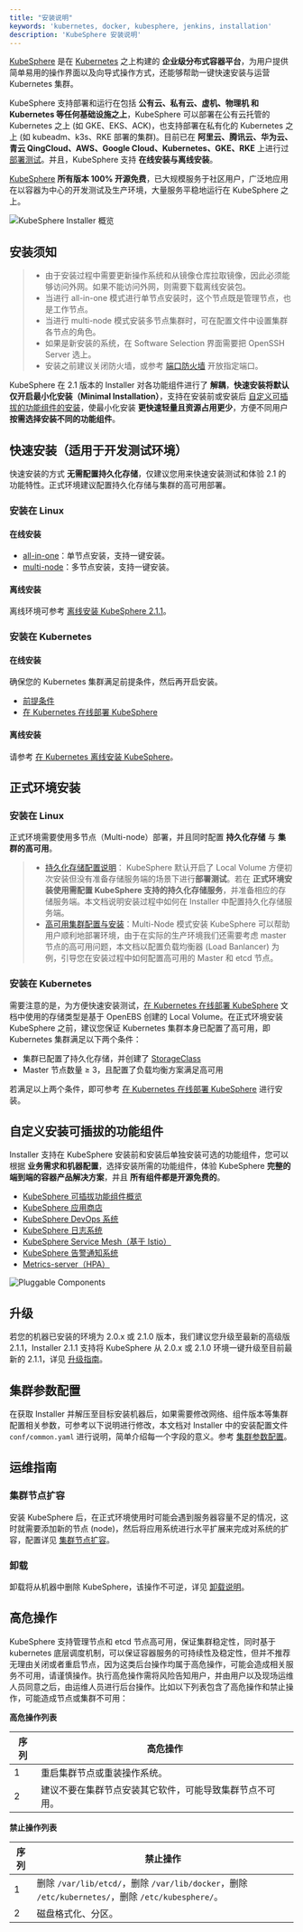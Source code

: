 ```yaml
---
title: "安装说明"
keywords: 'kubernetes, docker, kubesphere, jenkins, installation'
description: 'KubeSphere 安装说明'
---
```


[KubeSphere](https://kubesphere.com.cn) 是在 [Kubernetes](https://kubernetes.io) 之上构建的 **企业级分布式容器平台**，为用户提供简单易用的操作界面以及向导式操作方式，还能够帮助一键快速安装与运营 Kubernetes 集群。

KubeSphere 支持部署和运行在包括 **公有云、私有云、虚机、物理机 和 Kubernetes 等任何基础设施之上**，KubeSphere 可以部署在公有云托管的 Kubernetes 之上 (如 GKE、EKS、ACK)，也支持部署在私有化的 Kubernetes 之上 (如 kubeadm、k3s、RKE 部署的集群)。目前已在 **阿里云、腾讯云、华为云、青云 QingCloud、AWS、Google Cloud、Kubernetes、GKE、RKE** 上进行过[部署测试](https://github.com/kubesphere/ks-installer/issues/23)。并且，KubeSphere 支持 **在线安装与离线安装**。

[KubeSphere](https://github.com/kubesphere) **所有版本 100% 开源免费**，已大规模服务于社区用户，广泛地应用在以容器为中心的开发测试及生产环境，大量服务平稳地运行在 KubeSphere 之上。

![KubeSphere Installer 概览](https://pek3b.qingstor.com/kubesphere-docs/png/20200305093158.png)

## 安装须知

> - 由于安装过程中需要更新操作系统和从镜像仓库拉取镜像，因此必须能够访问外网。如果不能访问外网，则需要下载离线安装包。
> - 当进行 all-in-one 模式进行单节点安装时，这个节点既是管理节点，也是工作节点。
> - 当进行 multi-node 模式安装多节点集群时，可在配置文件中设置集群各节点的角色。
> - 如果是新安装的系统，在 Software Selection 界面需要把 OpenSSH Server 选上。
> - 安装之前建议关闭防火墙，或参考 [端口防火墙](../port-firewall) 开放指定端口。

KubeSphere 在 2.1 版本的 Installer 对各功能组件进行了 **解耦**，**快速安装将默认仅开启最小化安装（Minimal Installation）**，支持在安装前或安装后 [自定义可插拔的功能组件的安装](../intro#自定义安装可插拔的功能组件)，使最小化安装 **更快速轻量且资源占用更少**，方便不同用户 **按需选择安装不同的功能组件**。

## 快速安装（适用于开发测试环境）

快速安装的方式 **无需配置持久化存储**，仅建议您用来快速安装测试和体验 2.1 的功能特性。正式环境建议配置持久化存储与集群的高可用部署。

### 安装在 Linux

#### 在线安装

- [all-in-one](../all-in-one)：单节点安装，支持一键安装。
- [multi-node](../multi-node)：多节点安装，支持一键安装。

#### 离线安装

离线环境可参考 [离线安装 KubeSphere 2.1.1](https://kubesphere.com.cn/forum/d/852-kubesphere-2-1-1-kubernetes)。

### 安装在 Kubernetes

#### 在线安装

确保您的 Kubernetes 集群满足前提条件，然后再开启安装。

- [前提条件](../prerequisites)
- [在 Kubernetes 在线部署 KubeSphere](../install-on-k8s)

#### 离线安装

请参考 [在 Kubernetes 离线安装 KubeSphere](https://kubesphere.com.cn/docs/v2.1/en/installation/install-on-k8s-airgapped/)。

## 正式环境安装

### 安装在 Linux

正式环境需要使用多节点（Multi-node）部署，并且同时配置 **持久化存储** 与 **集群的高可用**。

> - [持久化存储配置说明](../storage-configuration)： KubeSphere 默认开启了 Local Volume 方便初次安装但没有准备存储服务端的场景下进行**部署测试**。若在 **正式环境安装使用需配置 KubeSphere 支持的持久化存储服务**，并准备相应的存储服务端。本文档说明安装过程中如何在 Installer 中配置持久化存储服务端。
> - [高可用集群配置与安装](../master-ha)：Multi-Node 模式安装 KubeSphere 可以帮助用户顺利地部署环境，由于在实际的生产环境我们还需要考虑 master 节点的高可用问题，本文档以配置负载均衡器 (Load Banlancer) 为例，引导您在安装过程中如何配置高可用的 Master 和 etcd 节点。

### 安装在 Kubernetes

需要注意的是，为方便快速安装测试，[在 Kubernetes 在线部署 KubeSphere](../install-on-k8s) 文档中使用的存储类型是基于 OpenEBS 创建的 Local Volume。在正式环境安装 KubeSphere 之前，建议您保证 Kubernetes 集群本身已配置了高可用，即 Kubernetes 集群满足以下两个条件：

- 集群已配置了持久化存储，并创建了 [StorageClass](https://kubernetes.io/docs/concepts/storage/storage-classes/)
- Master 节点数量 ≥ 3，且配置了负载均衡方案满足高可用

若满足以上两个条件，即可参考 [在 Kubernetes 在线部署 KubeSphere](../install-on-k8s) 进行安装。

## 自定义安装可插拔的功能组件

Installer 支持在 KubeSphere 安装前和安装后单独安装可选的功能组件，您可以根据 **业务需求和机器配置**，选择安装所需的功能组件，体验 KubeSphere **完整的端到端的容器产品解决方案**，并且 **所有组件都是开源免费的**。

- [KubeSphere 可插拔功能组件概览](../pluggable-components)
- [KubeSphere 应用商店](../install-openpitrix)
- [KubeSphere DevOps 系统](../install-devops)
- [KubeSphere 日志系统](../install-logging)
- [KubeSphere Service Mesh（基于 Istio）](../install-servicemesh)
- [KubeSphere 告警通知系统](install-alert-notification)
- [Metrics-server（HPA）](instal-metrics-server)

![Pluggable Components](https://pek3b.qingstor.com/kubesphere-docs/png/20200104004443.png)

<!-- KubeSphere 2.1.0 中的相关组件包括了以下版本，其中带 * 号的组件为使用 Installer **最小化安装**时的默认安装项，其它组件为可选安装项：

|  组件 |  版本 |
|---|---|
|* KubeSphere| 2.1.0|
|* Kubernetes| v1.15.5 |
|* etcd|3.2.18|
|* Prometheus| v2.3.1|
|Fluent Bit| v1.2.1|
|Elasticsearch（ **支持外接** ）| v6.7.0 ( **支持对接 ElasticSearch 7.x** )|
|Istio | v1.3.3 |
|OpenPitrix| v0.4 |
|Jenkins| v2.176.2 |
|SonarQube| v7.4 | -->

## 升级

若您的机器已安装的环境为 2.0.x 或 2.1.0 版本，我们建议您升级至最新的高级版 2.1.1，Installer 2.1.1 支持将 KubeSphere 从 2.0.x 或 2.1.0 环境一键升级至目前最新的 2.1.1，详见 [升级指南](../upgrade)。

## 集群参数配置

在获取 Installer 并解压至目标安装机器后，如果需要修改网络、组件版本等集群配置相关参数，可参考以下说明进行修改，本文档对 Installer 中的安装配置文件 `conf/common.yaml` 进行说明，简单介绍每一个字段的意义。参考 [集群参数配置](../vars)。


## 运维指南

### 集群节点扩容

安装 KubeSphere 后，在正式环境使用时可能会遇到服务器容量不足的情况，这时就需要添加新的节点 (node)，然后将应用系统进行水平扩展来完成对系统的扩容，配置详见 [集群节点扩容](../add-nodes)。

### 卸载

卸载将从机器中删除 KubeSphere，该操作不可逆，详见 [卸载说明](../uninstall)。

## 高危操作

KubeSphere 支持管理节点和 etcd 节点高可用，保证集群稳定性，同时基于 kubernetes 底层调度机制，可以保证容器服务的可持续性及稳定性，但并不推荐无理由关闭或者重启节点，因为这类后台操作均属于高危操作，可能会造成相关服务不可用，请谨慎操作。执行高危操作需将风险告知用户，并由用户以及现场运维人员同意之后，由运维人员进行后台操作。比如以下列表包含了高危操作和禁止操作，可能造成节点或集群不可用：

**高危操作列表**

| 序列 | 高危操作|
|---|---|
| 1 |重启集群节点或重装操作系统。|
| 2 |建议不要在集群节点安装其它软件，可能导致集群节点不可用。|

**禁止操作列表**

| 序列 | 禁止操作|
|---|---|
| 1 |删除 `/var/lib/etcd/`，删除 `/var/lib/docker`，删除 `/etc/kubernetes/`，删除 `/etc/kubesphere/`。 |
| 2 |磁盘格式化、分区。|
